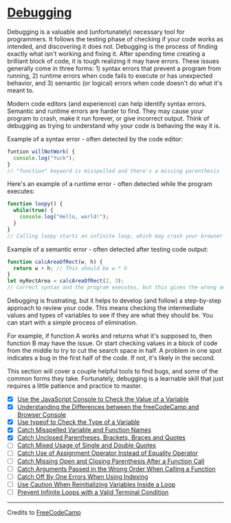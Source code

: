 # [Debugging](https://learn.freecodecamp.org/javascript-algorithms-and-data-structures/debugging)

Debugging is a valuable and (unfortunately) necessary tool for programmers. It follows the testing phase of checking if your code works as intended, and discovering it does not. Debugging is the process of finding exactly what isn't working and fixing it. After spending time creating a brilliant block of code, it is tough realizing it may have errors. These issues generally come in three forms: 1) syntax errors that prevent a program from running, 2) runtime errors when code fails to execute or has unexpected behavior, and 3) semantic (or logical) errors when code doesn't do what it's meant to.

Modern code editors (and experience) can help identify syntax errors. Semantic and runtime errors are harder to find. They may cause your program to crash, make it run forever, or give incorrect output. Think of debugging as trying to understand why your code is behaving the way it is.

Example of a syntax error - often detected by the code editor:
```js
funtion willNotWork( {
  console.log("Yuck");
}
// "function" keyword is misspelled and there's a missing parenthesis
```

Here's an example of a runtime error - often detected while the program executes:
```js
function loopy() {
  while(true) {
    console.log("Hello, world!");
  }
}
// Calling loopy starts an infinite loop, which may crash your browser
```

Example of a semantic error - often detected after testing code output:
```js
function calcAreaOfRect(w, h) {
  return w + h; // This should be w * h
}
let myRectArea = calcAreaOfRect(2, 3);
// Correct syntax and the program executes, but this gives the wrong answer
```

Debugging is frustrating, but it helps to develop (and follow) a step-by-step approach to review your code. This means checking the intermediate values and types of variables to see if they are what they should be. You can start with a simple process of elimination.

For example, if function A works and returns what it's supposed to, then function B may have the issue. Or start checking values in a block of code from the middle to try to cut the search space in half. A problem in one spot indicates a bug in the first half of the code. If not, it's likely in the second.

This section will cover a couple helpful tools to find bugs, and some of the common forms they take. Fortunately, debugging is a learnable skill that just requires a little patience and practice to master.

- [x] [Use the JavaScript Console to Check the Value of a Variable](01-use-the-javascript-console-to-check-the-value-of-a-variable.js)
- [x] [Understanding the Differences between the freeCodeCamp and Browser Console](02-understanding-the-differences-between-the-freecodecamp-and-browser-console.js)
- [x] [Use typeof to Check the Type of a Variable](03-use-typeof-to-check-the-type-of-a-variable.js)
- [x] [Catch Misspelled Variable and Function Names](04-catch-misspelled-variable-and-function-names.js)
- [x] [Catch Unclosed Parentheses, Brackets, Braces and Quotes](05-catch-unclosed-parentheses-brackets-braces-and-quotes.js)
- [ ] [Catch Mixed Usage of Single and Double Quotes](06-catch-mixed-usage-of-single-and-double-quotes.js)
- [ ] [Catch Use of Assignment Operator Instead of Equality Operator](07-catch-use-of-assignment-operator-instead-of-equality-operator.js)
- [ ] [Catch Missing Open and Closing Parenthesis After a Function Call](08-catch-missing-open-and-closing-parenthesis-after-a-function-calljsd)
- [ ] [Catch Arguments Passed in the Wrong Order When Calling a Function](09-catch-arguments-passed-in-the-wrong-order-when-calling-a-function.js)
- [ ] [Catch Off By One Errors When Using Indexing](10-catch-off-by-one-errors-when-using-indexing.js)
- [ ] [Use Caution When Reinitializing Variables Inside a Loop](11-use-caution-when-reinitializing-variables-inside-a-loop.js)
- [ ] [Prevent Infinite Loops with a Valid Terminal Condition](12-prevent-infinite-loops-with-a-valid-terminal-condition.js)

---

Credits to [FreeCodeCamp](https://www.freecodecamp.org/)
